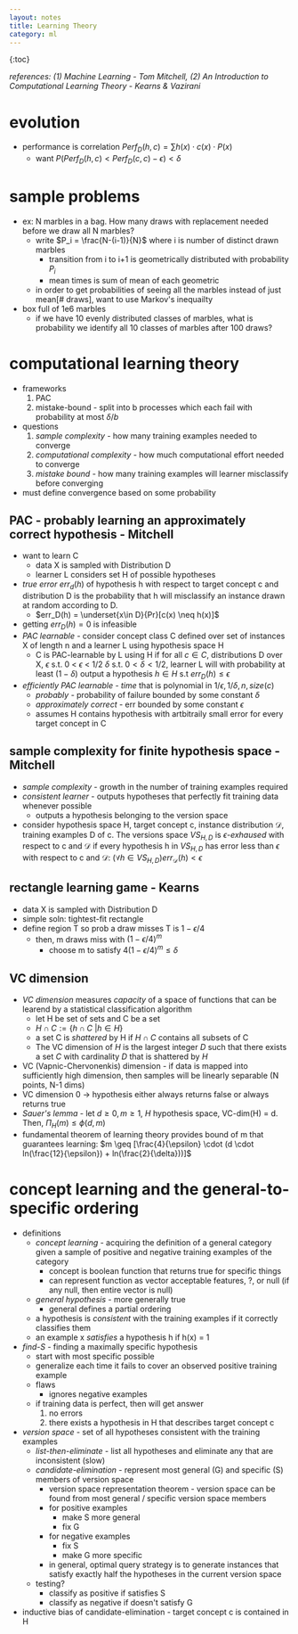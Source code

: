 ```yaml
---
layout: notes
title: Learning Theory
category: ml
---
```


{:toc}


*references: (1) Machine Learning - Tom Mitchell, (2) An Introduction to Computational Learning Theory - Kearns & Vazirani*

# evolution

- performance is correlation  $Perf_D (h,c) = \sum h(x) \cdot c(x) \cdot P(x)$
  - want $P(Perf_D(h,c) < Perf_D(c,c)-\epsilon) < \delta$

# sample problems

- ex: N marbles in a bag. How many draws with replacement needed before we draw all N marbles?
  - write $P_i = \frac{N-(i-1)}{N}$ where i is number of distinct drawn marbles
    - transition from i to i+1 is geometrically distributed with probability $P_i$
    - mean times is sum of mean of each geometric
  - in order to get probabilities of seeing all the marbles instead of just mean[# draws], want to use Markov's inequailty
- box full of 1e6 marbles
  - if we have 10 evenly distributed classes of marbles, what is probability we identify all 10 classes of marbles after 100 draws?

# computational learning theory
- frameworks
  1. PAC
  2. mistake-bound - split into b processes which each fail with probability at most $\delta / b$
- questions
  1. *sample complexity* - how many training examples needed to converge
  2. *computational complexity* - how much computational effort needed to converge
  3. *mistake bound* - how many training examples will learner misclassify before converging
- must define convergence based on some probability

## PAC - probably learning an approximately correct hypothesis - Mitchell
- want to learn C
  - data X is sampled with Distribution D
  - learner L considers set H of possible hypotheses
- *true error* $err_d (h)$ of hypothesis h with respect to target concept c and distribution D is the probability that h will misclassify an instance drawn at random according to D.
  - $err_D(h) = \underset{x\in D}{Pr}[c(x) \neq h(x)]$
- getting $err_D(h)=0$ is infeasible
- *PAC learnable* - consider concept class C defined over set of instances X of length n and a learner L using hypothesis space H
  - C is PAC-learnable by L using H if for all $c \in C$, distributions D over X, $\epsilon$ s.t. 0 < $\epsilon$ < 1/2 $\delta$ s.t. $0<\delta<1/2$, learner L will with probability at least $(1-\delta)$ output a hypothesis $h \in H$ s.t $err_D(h) \leq \epsilon$
- *efficiently PAC learnable* - *time* that is polynomial in $1/\epsilon, 1/\delta, n, size(c )$
  - *probably* - probability of failure bounded by some constant $\delta$
  - *approximately correct* - err bounded by some constant $\epsilon$
  - assumes H contains hypothesis with artbitraily small error for every target concept in C

## sample complexity for finite hypothesis space - Mitchell
- *sample complexity* - growth in the number of training examples required
- *consistent learner* - outputs hypotheses that perfectly fit training data whenever possible
  - outputs a hypothesis belonging to the version space
- consider hypothesis space H, target concept c, instance distribution $\mathcal{D}$, training examples D of c. The versions space $VS_{H,D}$ is *$\epsilon$-exhaused* with respect to c and $\mathcal{D}$ if every hypothesis h in $VS_{H,D}$ has error less than $\epsilon$ with respect to c and $\mathcal{D}$: $(\forall h \in VS_{H,D}) err_\mathcal{D} (h) < \epsilon$

## rectangle learning game - Kearns
- data X is sampled with Distribution D
- simple soln: tightest-fit rectangle
- define region T so prob a draw misses T is $1-\epsilon /4$
  - then, m draws miss with $(1-\epsilon /4)^m$
    - choose m to satisfy $4(1-\epsilon/4)^m \leq \delta$

## VC dimension
- *VC dimension* measures *capacity* of a space of functions that can be learend by a statistical classification algorithm
  - let H be set of sets and C be a set
  - $H \cap C := \{ h \cap C \: \vert  h \in H \}$
  - a set C is *shattered* by H if $H \cap C$ contains all subsets of C
  - The VC dimension of $H$ is the largest integer $D$ such that there exists a set $C$ with cardinality $D$ that is shattered by $H$
- VC (Vapnic-Chervonenkis) dimension - if data is mapped into sufficiently high dimension, then samples will be linearly separable (N points, N-1 dims)
- VC dimension 0 -> hypothesis either always returns false or always returns true
- *Sauer's lemma* - let $d \geq 0, m \geq 1$, $H$ hypothesis space, VC-dim(H) = d. Then, $\Pi_H(m) \leq \phi (d,m)$
- fundamental theorem of learning theory provides bound of m that guarantees learning: $m \geq [\frac{4}{\epsilon} \cdot (d \cdot ln(\frac{12}{\epsilon}) + ln(\frac{2}{\delta}))]$

# concept learning and the general-to-specific ordering
- definitions
  - *concept learning* - acquiring the definition of a general category given a sample of positive and negative training examples of the category
    - concept is boolean function that returns true for specific things
    - can represent function as vector acceptable features, ?, or null (if any null, then entire vector is null)
  - *general hypothesis* - more generally true
    - general defines a partial ordering
  - a hypothesis is *consistent* with the training examples if it correctly classifies them
  - an example x *satisfies* a hypothesis h if h(x) = 1
- *find-S* - finding a maximally specific hypothesis
   - start with most specific possible
    - generalize each time it fails to cover an observed positive training example
    - flaws
       - ignores negative examples
    - if training data is perfect, then will get answer
       1. no errors
        2. there exists a hypothesis in H that describes target concept c
- *version space* - set of all hypotheses consistent with the training examples
  - *list-then-eliminate* - list all hypotheses and eliminate any that are inconsistent (slow)
  - *candidate-elimination* - represent most general (G) and specific (S) members of version space
    - version space representation theorem - version space can be found from most general / specific version space members
    - for positive examples
      - make S more general
      - fix G
    - for negative examples
      - fix S
      - make G more specific
    - in general, optimal query strategy is to generate instances that satisfy exactly half the hypotheses in the current version space
  - testing?
    - classify as positive if satisfies S
    - classify as negative if doesn't satisfy G
- inductive bias of candidate-elimination - target concept c is contained in H
